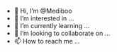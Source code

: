 - 👋 Hi, I’m @Mediboo
- 👀 I’m interested in ...
- 🌱 I’m currently learning ...
- 💞️ I’m looking to collaborate on ...
- 📫 How to reach me ...

<!---
Mediboo/Mediboo is a ✨ special ✨ repository because its `README.md` (this file) appears on your GitHub profile.
You can click the Preview link to take a look at your changes.
--->
